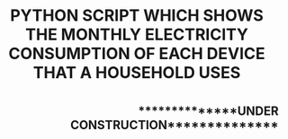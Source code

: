 <h1 align="center">
	PYTHON SCRIPT WHICH SHOWS THE MONTHLY ELECTRICITY CONSUMPTION OF EACH DEVICE THAT A HOUSEHOLD USES
<h1>
<h2 align="right">
	**************UNDER CONSTRUCTION**************
<h2>